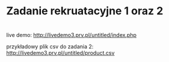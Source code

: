 # Zadanie rekruatacyjne 1 oraz 2
#
 live demo:
 http://livedemo3.prv.pl/untitled/index.php
 
 przykładowy plik csv do zadania 2:
 http://livedemo3.prv.pl/untitled/product.csv

